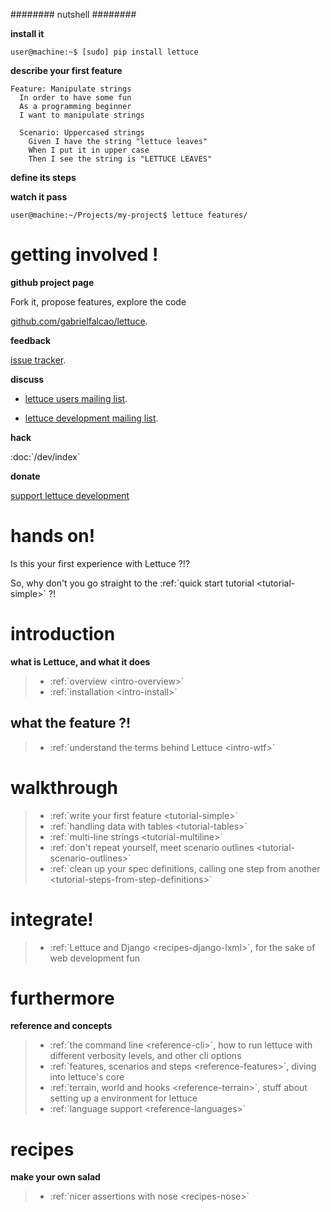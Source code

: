\#\#\#\#\#\#\#\# nutshell \#\#\#\#\#\#\#\#

**install it**

    user@machine:~$ [sudo] pip install lettuce

**describe your first feature**

    Feature: Manipulate strings
      In order to have some fun
      As a programming beginner
      I want to manipulate strings

      Scenario: Uppercased strings
        Given I have the string "lettuce leaves"
        When I put it in upper case
        Then I see the string is "LETTUCE LEAVES"

**define its steps**

**watch it pass**

    user@machine:~/Projects/my-project$ lettuce features/

getting involved !
==================

**github project page**

Fork it, propose features, explore the code

[github.com/gabrielfalcao/lettuce](http://github.com/gabrielfalcao/lettuce).

**feedback**

[issue tracker](http://github.com/gabrielfalcao/lettuce/issues).

**discuss**

-   [lettuce users mailing
    list](http://groups.google.com/group/lettuce-users).

-   [lettuce development mailing
    list](http://groups.google.com/group/lettuce-developers).

**hack**

:doc:\`/dev/index\`

**donate**

[support lettuce development](http://pledgie.com/campaigns/10604)

hands on!
=========

Is this your first experience with Lettuce ?!?

So, why don't you go straight to the :ref:\`quick start tutorial
\<tutorial-simple\>\` ?!

introduction
============

**what is Lettuce, and what it does**

> -   :ref:\`overview \<intro-overview\>\`
> -   :ref:\`installation \<intro-install\>\`

what the feature ?!
-------------------

> -   :ref:\`understand the terms behind Lettuce \<intro-wtf\>\`

walkthrough
===========

> -   :ref:\`write your first feature \<tutorial-simple\>\`
> -   :ref:\`handling data with tables \<tutorial-tables\>\`
> -   :ref:\`multi-line strings \<tutorial-multiline\>\`
> -   :ref:\`don't repeat yourself, meet scenario outlines
>     \<tutorial-scenario-outlines\>\`
> -   :ref:\`clean up your spec definitions, calling one step from
>     another \<tutorial-steps-from-step-definitions\>\`

integrate!
==========

> -   :ref:\`Lettuce and Django \<recipes-django-lxml\>\`, for the sake
>     of web development fun

furthermore
===========

**reference and concepts**

> -   :ref:\`the command line \<reference-cli\>\`, how to run lettuce
>     with different verbosity levels, and other cli options
> -   :ref:\`features, scenarios and steps \<reference-features\>\`,
>     diving into lettuce's core
> -   :ref:\`terrain, world and hooks \<reference-terrain\>\`, stuff
>     about setting up a environment for lettuce
> -   :ref:\`language support \<reference-languages\>\`

recipes
=======

**make your own salad**

> -   :ref:\`nicer assertions with nose \<recipes-nose\>\`

